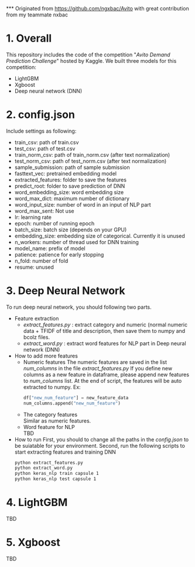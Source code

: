 *** Originated from https://github.com/ngxbac/Avito with great contribution from my teammate nxbac
# 1. Overall
This repository includes the code of the competition "_Avito Demand Prediction Challenge_" hosted by Kaggle.
We built three models for this competition:
- LightGBM
- Xgboost
- Deep neural network (DNN)

# 2. config.json
Include settings as following:
- train_csv: path of train.csv
- test_csv: path of test.csv
- train_norm_csv: path of train_norm.csv (after text normalization)
- test_norm_csv: path of test_norm.csv (after text normalization)
- sample_submission: path of sample submission
- fasttext_vec: pretrained embedding model
- extracted_features: folder to save the features
- predict_root: folder to save prediction of DNN
- word_embedding_size: word embedding size
- word_max_dict: maximum number of dictionary
- word_input_size: number of word in an input of NLP part
- word_max_sent: Not use
- lr: learning rate
- epoch: number of running epoch
- batch_size: batch size (depends on your GPU)
- embedding_size: embedding size of categorical. Currently it is unused
- n_workers: number of thread used for DNN training
- model_name: prefix of model
- patience: patience for early stopping
- n_fold: number of fold
- resume: unused

# 3. Deep Neural Network
To run deep neural network, you should following two parts.
- Feature extraction  
  - _extract_features.py_ : extract category and numeric (normal numeric data + TFIDF of title and description, then save them to numpy and bcolz files. 
  - _extract_word.py_ : extract word features for NLP part in Deep neural network (DNN)
- How to add more features  
  - Numeric features
The numeric features are saved in the list _num_columns_ in the file _extract_features.py_
If you define new columns as a new feature in dataframe, please append new features to _num_columns_ list.
At the end of script, the features will be auto extracted to numpy.
Ex: 
    ```python
    df["new_num_feature"] = new_feature_data
    num_columns.append("new_num_feature")
    ```  
  - The category features  
    Similar as numeric features.
  - Word feature for NLP  
    TBD
- How to run
First, you should to change all the paths in the _config.json_ to be suiatable for your environment.
Second, run the following scripts to start extracting features and training DNN
     ```sh
    python extract_features.py
    python extract_word.py
    python keras_nlp train capsule 1
    python keras_nlp test capsule 1
    ```  
# 4. LightGBM
TBD

# 5. Xgboost
TBD
